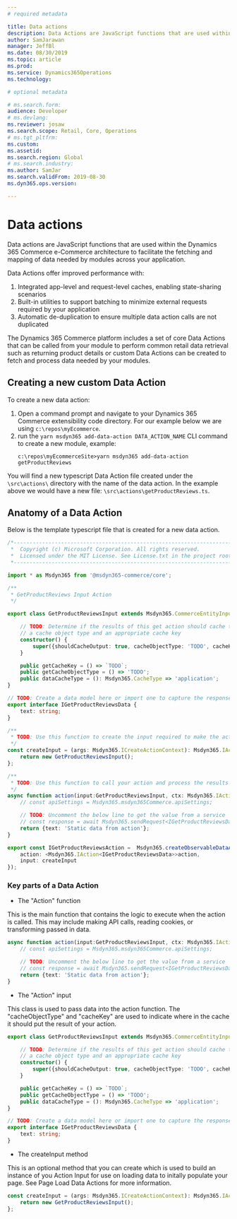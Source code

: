 ```yaml
---
# required metadata

title: Data actions
description: Data Actions are JavaScript functions that are used within the Dynamics 365 Commerce e-Commerce architecture to facilitate the fetching and mapping of data needed by modules across your application.
author: SamJarawan
manager: JeffBl
ms.date: 08/30/2019
ms.topic: article
ms.prod: 
ms.service: Dynamics365Operations
ms.technology: 

# optional metadata

# ms.search.form: 
audience: Developer
# ms.devlang: 
ms.reviewer: josaw
ms.search.scope: Retail, Core, Operations
# ms.tgt_pltfrm: 
ms.custom: 
ms.assetid: 
ms.search.region: Global
# ms.search.industry: 
ms.author: SamJar
ms.search.validFrom: 2019-08-30
ms.dyn365.ops.version: 

---
```

# Data actions

Data actions are JavaScript functions that are used within the Dynamics 365 Commerce e-Commerce architecture to facilitate the fetching and mapping of data needed by modules across your application.

Data Actions offer improved performance with:

1. Integrated app-level and request-level caches, enabling state-sharing scenarios
2. Built-in utilities to support batching to minimize external requests required by your application
3. Automatic de-duplication to ensure multiple data action calls are not duplicated

The Dynamics 365 Commerce platform includes a set of core Data Actions that can be called from your module to perform common retail data retrieval such as returning product details or custom Data Actions can be created to fetch and process data needed by your modules.


## Creating a new custom Data Action

To create a new data action:
1. Open a command prompt and navigate to your Dynamics 365 Commerce extensibility code directory.  For our example below we are using `c:\repos\myEcommerce`.
1. run the `yarn msdyn365 add-data-action DATA_ACTION_NAME` CLI command to create a new module, example:
    ```
    c:\repos\myEcommerceSite>yarn msdyn365 add-data-action getProductReviews
    ```
You will find a new typescript Data Action file created under the `\src\actions\` directory with the name of the data action.  In the example above we would have a new file: `\src\actions\getProductReviews.ts`.

## Anatomy of a Data Action

Below is the template typescript file that is created for a new data action.

```Typescript
/*---------------------------------------------------------------------------------------------
 *  Copyright (c) Microsoft Corporation. All rights reserved.
 *  Licensed under the MIT License. See License.txt in the project root for license information.
 *--------------------------------------------------------------------------------------------*/

import * as Msdyn365 from '@msdyn365-commerce/core';

/**
 * GetProductReviews Input Action
 */

export class GetProductReviewsInput extends Msdyn365.CommerceEntityInput implements Msdyn365.IActionInput {

    // TODO: Determine if the results of this get action should cache the results and if so provide
    // a cache object type and an appropriate cache key
    constructor() {
        super({shouldCacheOutput: true, cacheObjectType: 'TODO', cacheKey: 'TODO'});
    }

    public getCacheKey = () => `TODO`;
    public getCacheObjectType = () => 'TODO';
    public dataCacheType = (): Msdyn365.CacheType => 'application';
}

// TODO: Create a data model here or import one to capture the response of the action
export interface IGetProductReviewsData {
    text: string;
}

/**
 * TODO: Use this function to create the input required to make the action call
 */
const createInput = (args: Msdyn365.ICreateActionContext): Msdyn365.IActionInput => {
    return new GetProductReviewsInput();
};

/**
 * TODO: Use this function to call your action and process the results as needed
 */
async function action(input:GetProductReviewsInput, ctx: Msdyn365.IActionContext):Promise<IGetProductReviewsData> {
    // const apiSettings = Msdyn365.msdyn365Commerce.apiSettings;

    // TODO: Uncomment the below line to get the value from a service
    // const response = await Msdyn365.sendRequest<IGetProductReviewsData[]>('/get/example/id/1', 'get');
    return {text: 'Static data from action'};
}

export const IGetProductReviewsAction =  Msdyn365.createObservableDataAction({
    action: <Msdyn365.IAction<IGetProductReviewsData>>action,
    input: createInput
});
```
### Key parts of a Data Action
* The "Action" function

This is the main function that contains the logic to execute when the action is called. This may include making API calls, reading cookies, or transforming passed in data.
```Typescript
async function action(input:GetProductReviewsInput, ctx: Msdyn365.IActionContext):Promise<IGetProductReviewsData> {
    // const apiSettings = Msdyn365.msdyn365Commerce.apiSettings;

    // TODO: Uncomment the below line to get the value from a service
    // const response = await Msdyn365.sendRequest<IGetProductReviewsData[]>('/get/example/id/1', 'get');
    return {text: 'Static data from action'};
}
```

* The "Action" input

This class is used to pass data into the action function. The "cacheObjectType" and "cacheKey" are used to indicate where in the cache it should put the result of your action.
```Typescript
export class GetProductReviewsInput extends Msdyn365.CommerceEntityInput implements Msdyn365.IActionInput {

    // TODO: Determine if the results of this get action should cache the results and if so provide
    // a cache object type and an appropriate cache key
    constructor() {
        super({shouldCacheOutput: true, cacheObjectType: 'TODO', cacheKey: 'TODO'});
    }

    public getCacheKey = () => `TODO`;
    public getCacheObjectType = () => 'TODO';
    public dataCacheType = (): Msdyn365.CacheType => 'application';
}

// TODO: Create a data model here or import one to capture the response of the action
export interface IGetProductReviewsData {
    text: string;
}
```

* The createInput method

This is an optional method that you can create which is used to build an instance of you Action Input for use on loading data to initally populate your page. See Page Load Data Actions for more information.
```Typescript
const createInput = (args: Msdyn365.ICreateActionContext): Msdyn365.IActionInput => {
    return new GetProductReviewsInput();
};
```
